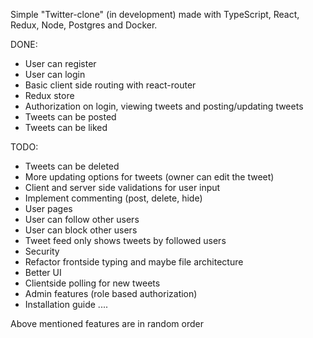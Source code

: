 Simple "Twitter-clone" (in development) made with TypeScript, React, Redux, Node, Postgres and Docker.

DONE:
  * User can register
  * User can login
  * Basic client side routing with react-router
  * Redux store
  * Authorization on login, viewing tweets and posting/updating tweets
  * Tweets can be posted
  * Tweets can be liked

TODO:
  * Tweets can be deleted
  * More updating options for tweets (owner can edit the tweet)
  * Client and server side validations for user input
  * Implement commenting (post, delete, hide)
  * User pages
  * User can follow other users
  * User can block other users
  * Tweet feed only shows tweets by followed users
  * Security
  * Refactor frontside typing and maybe file architecture
  * Better UI
  * Clientside polling for new tweets
  * Admin features (role based authorization)
  * Installation guide
  ....

Above mentioned features are in random order